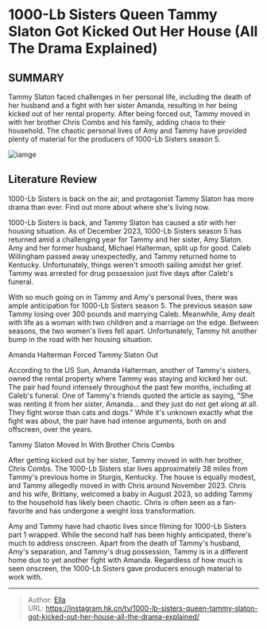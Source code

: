 # 1000-Lb Sisters Queen Tammy Slaton Got Kicked Out Her House (All The Drama Explained)


## SUMMARY 



  Tammy Slaton faced challenges in her personal life, including the death of her husband and a fight with her sister Amanda, resulting in her being kicked out of her rental property.   After being forced out, Tammy moved in with her brother Chris Combs and his family, adding chaos to their household.   The chaotic personal lives of Amy and Tammy have provided plenty of material for the producers of 1000-Lb Sisters season 5.  

![iamge](https://static1.srcdn.com/wordpress/wp-content/uploads/2023/12/1000-lb-sisters-queen-tammy-slaton-with-pink-background.jpg)

## Literature Review
1000-Lb Sisters is back on the air, and protagonist Tammy Slaton has more drama than ever. Find out more about where she&#39;s living now.




1000-Lb Sisters is back, and Tammy Slaton has caused a stir with her housing situation. As of December 2023, 1000-Lb Sisters season 5 has returned amid a challenging year for Tammy and her sister, Amy Slaton. Amy and her former husband, Michael Halterman, split up for good. Caleb Willingham passed away unexpectedly, and Tammy returned home to Kentucky. Unfortunately, things weren&#39;t smooth sailing amidst her grief. Tammy was arrested for drug possession just five days after Caleb&#39;s funeral.




With so much going on in Tammy and Amy&#39;s personal lives, there was ample anticipation for 1000-Lb Sisters season 5. The previous season saw Tammy losing over 300 pounds and marrying Caleb. Meanwhile, Amy dealt with life as a woman with two children and a marriage on the edge. Between seasons, the two women&#39;s lives fell apart. Unfortunately, Tammy hit another bump in the road with her housing situation.


 Amanda Halterman Forced Tammy Slaton Out 
          

According to the US Sun, Amanda Halterman, another of Tammy&#39;s sisters, owned the rental property where Tammy was staying and kicked her out. The pair had found intensely throughout the past few months, including at Caleb&#39;s funeral. One of Tammy&#39;s friends quoted the article as saying, &#34;She was renting it from her sister, Amanda... and they just do not get along at all. They fight worse than cats and dogs.&#34; While it&#39;s unknown exactly what the fight was about, the pair have had intense arguments, both on and offscreen, over the years.






 Tammy Slaton Moved In With Brother Chris Combs 
          

After getting kicked out by her sister, Tammy moved in with her brother, Chris Combs. The 1000-Lb Sisters star lives approximately 38 miles from Tammy&#39;s previous home in Sturgis, Kentucky. The house is equally modest, and Tammy allegedly moved in with Chris around November 2023. Chris and his wife, Brittany, welcomed a baby in August 2023, so adding Tammy to the household has likely been chaotic. Chris is often seen as a fan-favorite and has undergone a weight loss transformation.

Amy and Tammy have had chaotic lives since filming for 1000-Lb Sisters part 1 wrapped. While the second half has been highly anticipated, there&#39;s much to address onscreen. Apart from the death of Tammy&#39;s husband, Amy&#39;s separation, and Tammy&#39;s drug possession, Tammy is in a different home due to yet another fight with Amanda. Regardless of how much is seen onscreen, the 1000-Lb Sisters gave producers enough material to work with.






---

> Author: [Ella](https://instagram.hk.cn/)  
> URL: https://instagram.hk.cn/tv/1000-lb-sisters-queen-tammy-slaton-got-kicked-out-her-house-all-the-drama-explained/  

